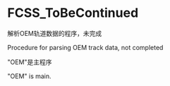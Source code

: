 # FCSS_ToBeContinued
解析OEM轨道数据的程序，未完成

Procedure for parsing OEM track data, not completed

"OEM"是主程序

"OEM" is main.
